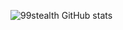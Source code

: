 ![99stealth GitHub stats](https://github-readme-stats.vercel.app/api?username=99stealth&bg_color=35,2196F3,36d1dc&title_color=fff&text_color=fff&show_icons=true&icon_color=fff)
